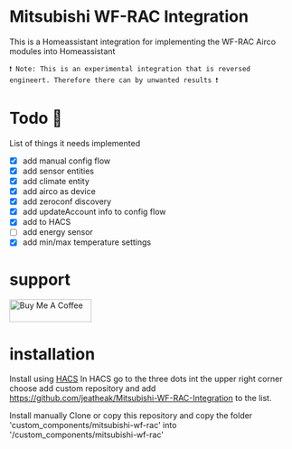 # Mitsubishi WF-RAC Integration

This is a Homeassistant integration for implementing the WF-RAC Airco modules into Homeassistant

`❗ Note: This is an experimental integration that is reversed engineert. Therefore there can by unwanted results ❗`

# Todo 📃

List of things it needs implemented

- [x] add manual config flow
- [x] add sensor entities
- [x] add climate entity
- [x] add airco as device
- [x] add zeroconf discovery
- [x] add updateAccount info to config flow
- [x] add to HACS
- [ ] add energy sensor
- [x] add min/max temperature settings

# support

<a href="https://www.buymeacoffee.com/jeatheak" target="_blank"><img src="https://cdn.buymeacoffee.com/buttons/v2/default-yellow.png" alt="Buy Me A Coffee" style="height: 40px !important;width: 145px !important;" ></a>

# installation
Install using [HACS](https://hacs.xyz)
In HACS go to the three dots int the upper right corner choose add custom repository and add https://github.com/jeatheak/Mitsubishi-WF-RAC-Integration to the list.

Install manually
Clone or copy this repository and copy the folder 'custom_components/mitsubishi-wf-rac' into '/custom_components/mitsubishi-wf-rac'
